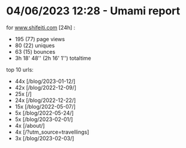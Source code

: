 # 04/06/2023 12:28 - Umami report
for www.shifeiti.com [24h] :

 - 195 (77) page views
 - 80 (22) uniques
 - 63 (15) bounces
 - 3h 18' 48'' (2h 16' 1'') totaltime


top 10 urls:
 - 44x [/blog/2023-01-12/]
 - 42x [/blog/2022-12-09/]
 - 25x [/]
 - 24x [/blog/2022-12-22/]
 - 15x [/blog/2022-05-07/]
 - 5x [/blog/2022-05-24/]
 - 5x [/blog/2023-02-01/]
 - 4x [/about/]
 - 4x [/?utm_source=travellings]
 - 3x [/blog/2023-02-03/]



